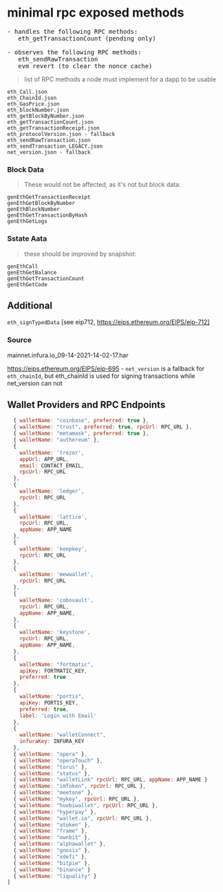 # minimal rpc exposed methods


<pre>
- handles the following RPC methods:
   eth_getTransactionCount (pending only)

- observes the following RPC methods:
   eth_sendRawTransaction
   evm_revert (to clear the nonce cache)
</pre>

> list of RPC methods a node must implement for a dapp to be usable

```
eth_Call.json
eth_ChainId.json
eth_GasPrice.json
eth_blockNumber.json
eth_getBlockByNumber.json
eth_getTransactionCount.json
eth_getTransactionReceipt.json
eth_protocolVersion.json - fallback
eth_sendRawTransaction.json
eth_sendTransaction_LEGACY.json
net_version.json - fallback
```

### Block Data
>These would not be affected, as it's not but block data:

```
genEthGetTransactionReceipt
genEthGetBlockByNumber
genEthBlockNumber
genEthGetTransactionByHash
genEthGetLogs
```

### Sstate Aata
> these should be improved by snapshot:
```
genEthCall
genEthGetBalance
genEthGetTransactionCount
genEthGetCode
```

## Additional 

`eth_signTypedData` [see eip712, https://eips.ethereum.org/EIPS/eip-712]


### Source

mainnet.infura.io_09-14-2021-14-02-17.har

https://eips.ethereum.org/EIPS/eip-695 - `net_version` is a fallback for `eth_chainId`, but eth_chainId is used for signing transactions while net_version can not

## Wallet Providers and RPC Endpoints

```js
  { walletName: "coinbase", preferred: true },
  { walletName: "trust", preferred: true, rpcUrl: RPC_URL },
  { walletName: "metamask", preferred: true },
  { walletName: "authereum" },
  {
    walletName: 'trezor',
    appUrl: APP_URL,
    email: CONTACT_EMAIL,
    rpcUrl: RPC_URL
  },
  {
    walletName: 'ledger',
    rpcUrl: RPC_URL
  },
  {
    walletName: 'lattice',
    rpcUrl: RPC_URL,
    appName: APP_NAME
  },
  {
    walletName: 'keepkey',
    rpcUrl: RPC_URL
  },
  {
    walletName: 'mewwallet',
    rpcUrl: RPC_URL
  },
  { 
    walletName: 'cobovault',
    rpcUrl: RPC_URL,
    appName: APP_NAME,
  },
  { 
    walletName: 'keystone',
    rpcUrl: RPC_URL,
    appName: APP_NAME,
  },
  {
    walletName: "fortmatic",
    apiKey: FORTMATIC_KEY,
    preferred: true
  },
  {
    walletName: "portis",
    apiKey: PORTIS_KEY,
    preferred: true,
    label: 'Login with Email'
  },
  {
    walletName: "walletConnect",
    infuraKey: INFURA_KEY
  },
  { walletName: "opera" },
  { walletName: "operaTouch" },
  { walletName: "torus" },
  { walletName: "status" },
  { walletName: "walletLink" rpcUrl: RPC_URL, appName: APP_NAME }
  { walletName: "imToken", rpcUrl: RPC_URL },
  { walletName: "meetone" },
  { walletName: "mykey", rpcUrl: RPC_URL },
  { walletName: "huobiwallet", rpcUrl: RPC_URL },
  { walletName: "hyperpay" },
  { walletName: "wallet.io", rpcUrl: RPC_URL },
  { walletName: "atoken" },
  { walletName: "frame" },
  { walletName: "ownbit" },
  { walletName: "alphawallet" },
  { walletName: "gnosis" },
  { walletName: "xdefi" },
  { walletName: "bitpie" },
  { walletName: "binance" }
  { walletName: "liquality" }
]
```
